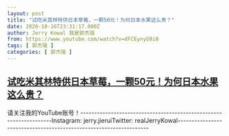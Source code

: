 ```yaml
---
layout: post
title: "试吃米其林特供日本草莓，一颗50元！为何日本水果这么贵？"
date: 2020-10-16T23:31:17.000Z
author: Jerry Kowal 我是郭杰瑞
from: https://www.youtube.com/watch?v=dFCEynyG9i0
tags: [ 郭杰瑞 ]
categories: [ 郭杰瑞 ]
---
```

<!--1602891077000-->
[试吃米其林特供日本草莓，一颗50元！为何日本水果这么贵？](https://www.youtube.com/watch?v=dFCEynyG9i0)
------

<div>
请关注我的YouTube账号！-------------------------------------------------------------------Instagram:  jerry.jieruiTwitter:  realJerryKowal-------------------------------------------------------------------
</div>
